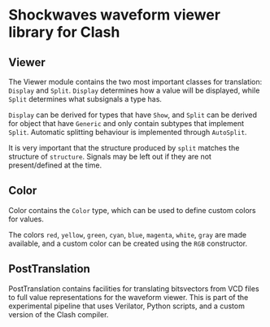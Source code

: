 # Shockwaves waveform viewer library for Clash

## Viewer

The Viewer module contains the two most important classes for translation: `Display` and `Split`. `Display` determines how a value will be displayed, while `Split` determines what subsignals a type has.

`Display` can be derived for types that have `Show`, and `Split` can be derived for object that have `Generic` and only contain subtypes that implement `Split`. Automatic splitting behaviour is implemented through `AutoSplit`.

It is very important that the structure produced by `split` matches the structure of `structure`. Signals may be left out if they are not present/defined at the time.

## Color
Color contains the `Color` type, which can be used to define custom colors for values.

The colors `red`, `yellow`, `green`, `cyan`, `blue`, `magenta`, `white`, `gray` are made available, and a custom color can be created using the `RGB` constructor.


## PostTranslation

PostTranslation contains facilities for translating bitsvectors from VCD files to full value representations for the waveform viewer.
This is part of the experimental pipeline that uses Verilator, Python scripts, and a custom version of the Clash compiler.